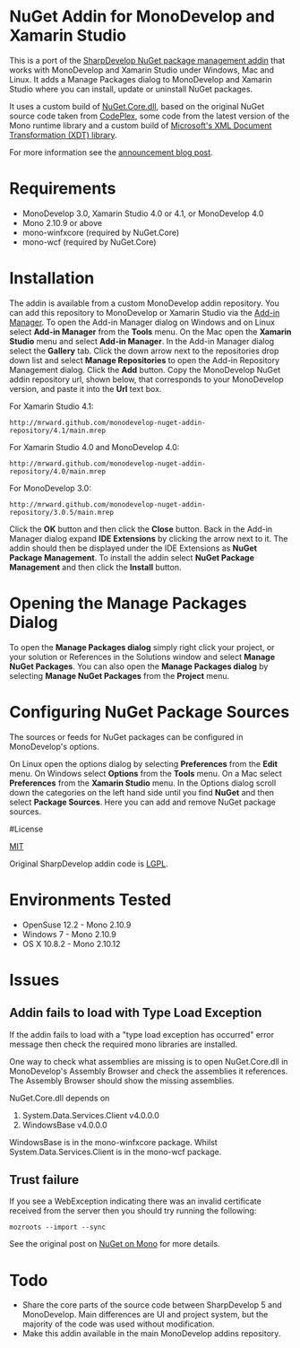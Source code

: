 # NuGet Addin for MonoDevelop and Xamarin Studio

This is a port of the [SharpDevelop NuGet package management addin](http://community.sharpdevelop.net/blogs/mattward/archive/2011/01/23/NuGetSupportInSharpDevelop.aspx) that works with MonoDevelop and Xamarin Studio under Windows, Mac and Linux. It adds a Manage Packages dialog to MonoDevelop and Xamarin Studio where you can install, update or uninstall NuGet packages.

It uses a custom build of [NuGet.Core.dll](https://github.com/mrward/nuget/), based on the original NuGet source code taken from [CodePlex](http://nuget.codeplex.com), some code from the latest version of the Mono runtime library and a custom build of [Microsoft's XML Document Transformation (XDT) library](https://github.com/mrward/xdt).

For more information see the [announcement blog post](http://community.sharpdevelop.net/blogs/mattward/archive/2013/01/07/MonoDevelopNuGetAddin.aspx).

# Requirements

 * MonoDevelop 3.0, Xamarin Studio 4.0 or 4.1, or MonoDevelop 4.0
 * Mono 2.10.9 or above
 * mono-winfxcore (required by NuGet.Core)
 * mono-wcf (required by NuGet.Core)

# Installation

The addin is available from a custom MonoDevelop addin repository. You can add this repository to MonoDevelop or Xamarin Studio via the [Add-in Manager](http://monodevelop.com/Documentation/Installing_Add-ins). To open the Add-in Manager dialog on Windows and on Linux select **Add-in Manager** from the **Tools** menu. On the Mac open the **Xamarin Studio** menu and select **Add-in Manager**. In the Add-in Manager dialog select the **Gallery** tab. Click the down arrow next to the repositories drop down list and select **Manage Repositories** to open the Add-in Repository Management dialog. Click the **Add** button. Copy the MonoDevelop NuGet addin repository url, shown below, that corresponds to your MonoDevelop version, and paste it into the **Url** text box.

For Xamarin Studio 4.1:

    http://mrward.github.com/monodevelop-nuget-addin-repository/4.1/main.mrep

For Xamarin Studio 4.0 and MonoDevelop 4.0:

    http://mrward.github.com/monodevelop-nuget-addin-repository/4.0/main.mrep

For MonoDevelop 3.0:

    http://mrward.github.com/monodevelop-nuget-addin-repository/3.0.5/main.mrep

Click the **OK** button and then click the **Close** button. Back in the Add-in Manager dialog expand **IDE Extensions** by clicking the arrow next to it. The addin should then be displayed under the IDE Extensions as **NuGet Package Management**. To install the addin select **NuGet Package Management** and then click the **Install** button.

# Opening the Manage Packages Dialog

To open the **Manage Packages dialog** simply right click your project, or your solution or References in the Solutions window  and select **Manage NuGet Packages**. You can also open the **Manage Packages dialog** by selecting **Manage NuGet Packages** from the **Project** menu.

# Configuring NuGet Package Sources

The sources or feeds for NuGet packages can be configured in MonoDevelop's options.

On Linux open the options dialog by selecting **Preferences** from the **Edit** menu. On Windows select **Options** from the **Tools** menu. On a Mac select **Preferences** from the **Xamarin Studio** menu. In the Options dialog scroll down the categories on the left hand side until you find **NuGet** and then select **Package Sources**. Here you can add and remove NuGet package sources.

#License

[MIT](http://opensource.org/licenses/MIT)

Original SharpDevelop addin code is [LGPL](http://www.gnu.org/licenses/lgpl-2.1.txt).

# Environments Tested

 * OpenSuse 12.2 - Mono 2.10.9
 * Windows 7 - Mono 2.10.9
 * OS X 10.8.2 - Mono 2.10.12

# Issues

## Addin fails to load with Type Load Exception

If the addin fails to load with a "type load exception has occurred" error message then check the required mono libraries are installed.

One way to check what assemblies are missing is to open NuGet.Core.dll in MonoDevelop's Assembly Browser and check the assemblies it references. The Assembly Browser should show the missing assemblies.

NuGet.Core.dll depends on

 1. System.Data.Services.Client v4.0.0.0
 2. WindowsBase v4.0.0.0
  
WindowsBase is in the mono-winfxcore package. Whilst System.Data.Services.Client is in the mono-wcf package.

## Trust failure

If you see a WebException indicating there was an invalid certificate received from the server then you should try running the following:

    mozroots --import --sync

See the original post on [NuGet on Mono](http://monomvc.wordpress.com/2012/03/06/nuget-on-mono/) for more details.

# Todo

  * Share the core parts of the source code between SharpDevelop 5 and MonoDevelop. Main differences are UI and project system, but the majority of the code was used without modification.
  * Make this addin available in the main MonoDevelop addins repository.
